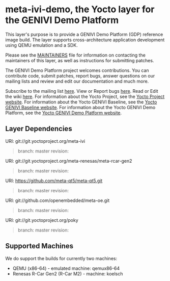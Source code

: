 meta-ivi-demo, the Yocto layer for the GENIVI Demo Platform
===========================================================

This layer's purpose is to provide a GENIVI Demo Platform (GDP) reference
image build. The layer supports cross-architecture application development
using QEMU emulation and a SDK.

Please see the
[MAINTAINERS](http://git.yoctoproject.org/cgit/cgit.cgi/meta-ivi/tree/MAINTAINERS)
file for information on contacting the maintainers
of this layer, as well as instructions for submitting patches.

The GENIVI Demo Platform project welcomes contributions. You can contribute code,
submit patches, report bugs, answer questions on our mailing lists and
review and edit our documentation and much more.

Subscribe to the mailing list
    [here](https://lists.genivi.org/mailman/listinfo/genivi-meta-ivi).
View or Report bugs
    [here](https://bugs.genivi.org/buglist.cgi?product=meta-ivi).
Read or Edit the wiki
    [here](http://wiki.projects.genivi.org/index.php/meta-ivi).
For information about the Yocto Project, see the
    [Yocto Project website](https://www.yoctoproject.org).
For information about the Yocto GENIVI Baseline, see the
    [Yocto GENIVI Baseline website](http://projects.genivi.org/GENIVI_Baselines/meta-ivi).
For information about the Yocto GENIVI Demo Platform, see the
    [Yocto GENIVI Demo Platform website](http://projects.genivi.org/).

Layer Dependencies
------------------

URI: git://git.yoctoproject.org/meta-ivi
> branch:   master
> revision: 

URI: git://git.yoctoproject.org/meta-renesas/meta-rcar-gen2
> branch:   master
> revision: 

URI: https://github.com/meta-qt5/meta-qt5.git
> branch:   master
> revision: 

URI: git://github.com/openembedded/meta-oe.git
> branch:   master
> revision: 

URI: git://git.yoctoproject.org/poky
> branch:   master
> revision: 


Supported Machines
------------------

We do support the builds for currently two machines:

* QEMU (x86-64) - emulated machine: qemux86-64
* Renesas R-Car Gen2 (R-Car M2) - machine: koelsch

